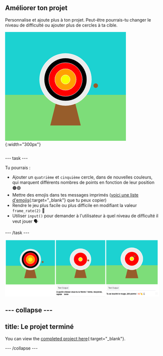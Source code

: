## Améliorer ton projet

<div style="display: flex; flex-wrap: wrap">
<div style="flex-basis: 200px; flex-grow: 1; margin-right: 15px;">
Personnalise et ajoute plus à ton projet. Peut-être pourrais-tu changer le niveau de difficulté ou ajouter plus de cercles à ta cible.
</div>
<div>

![La zone de sortie montrant une cible avec cinq cercles.](images/five_circles.png){:width="300px"}

</div>
</div>

--- task ---

Tu pourrais :

+ Ajouter un `quatrième` et `cinquième` cercle, dans de nouvelles couleurs, qui marquent différents nombres de points en fonction de leur position 🟠🟣
+ Mettre des emojis dans tes messages imprimés ([voici une liste d'emojis](https://unicode.org/emoji/charts/full-emoji-list.html){:target="_blank"} que tu peux copier)
+ Rendre le jeu plus facile ou plus difficile en modifiant la valeur `frame_rate(2)` 💨
+ Utiliser `input()` pour demander à l'utilisateur à quel niveau de difficulté il veut jouer 🗣️

--- /task ---

![Trois idées de projet, une avec cinq cercles, une avec une question de difficulté et une avec des emojis dans le message des points.](images/upgrade-ideas.png)

--- collapse ---
---
title: Le projet terminé
---

You can view the [completed project here](https://editor.raspberrypi.org/en/projects/target-practice-solution){:target="_blank"}.

--- /collapse ---
